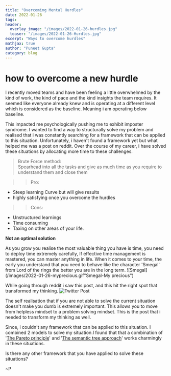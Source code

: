```yaml
---
title: "Overcoming Mental Hurdles"
date: 2022-01-26
tags:
header:
  overlay_image: "/images/2022-01-26-hurdles.jpg"
  teaser: "/images/2022-01-26-Hurdles.jpg"
excerpt: "Ways to overcome hurdles"
mathjax: true
author: "Puneet Gupta"
category: blog
---
```


# how to overcome a new hurdle

I recently moved teams and have been feeling a little overwhelmed by the kind of work, the kind of pace and the kind insights the team requires. It seemed like everyone already knew and is operating at a different level which is considered as the baseline. Meaning i am operating below baseline.

This impacted me psychologically pushing me to exhibit imposter syndrome. I wanted to find a way to structurally solve my problem and realised that i was constantly searching for a framework that can be applied to this situation. Unfortunately, i haven't found a framework yet but what helped me was a post on reddit. Over the course of my career, i have solved these situations by allocating more time to these challenges.

>Brute Force method:<br />
Spearhead into all the tasks and give as much time as you require to understand them and close them

>>Pro:
- Steep learning Curve but will give results
- highly satisfying once you overcome the hurdles

>>Cons:
- Unstructured learnings
- Time consuming
- Taxing on other areas of your life.

**Not an optimal solution**

As you grow you realise the most valuable thing you have is time, you need to deploy time extremely carefully, If effective time management is mastered, you can master anything in life. When it comes to your time, the early you understand that you need to behave like the character 'Smegal' from Lord of the rings the better you are in the long term.
![Smegal](/images/2022-01-26-myprecious.gif"Smegal-My precious")

While going through reddit i saw this post, and this hit the right spot that transformed my thinking.
![Twitter Post](/images/2022-01-26-redditpost.jpg "The post that the whole world felt")

The self realisation that if you are not able to solve the current situation doesn't make you dumb is extremely important. This allows you to move from helpless mindset to a problem solving mindset. This is the post that i needed to transform my thinking as well.

Since, i couldn't any framework that can be applied to this situation. I combined 2 models to solve my situation.I found that that a combination of  '[The Pareto principle](/posts/2022-01-27-blog-theparetoprinciple)' and '[The semantic tree approach](/posts/2022-01-28-blog-semantick)' works charmingly in these situations.

Is there any other framework that you have applied to solve these situations?

~P
